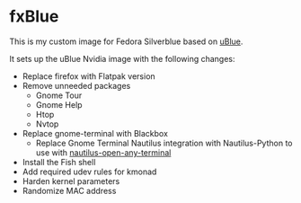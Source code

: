# fxBlue

This is my custom image for Fedora Silverblue based on [uBlue](https://universal-blue.org).

It sets up the uBlue Nvidia image with the following changes:

- Replace firefox with Flatpak version
- Remove unneeded packages
    - Gnome Tour
    - Gnome Help
    - Htop
    - Nvtop
- Replace gnome-terminal with Blackbox
    - Replace Gnome Terminal Nautilus integration with Nautilus-Python to use with [nautilus-open-any-terminal](https://github.com/Stunkymonkey/nautilus-open-any-terminal)
- Install the Fish shell
- Add required udev rules for kmonad
- Harden kernel parameters
- Randomize MAC address
